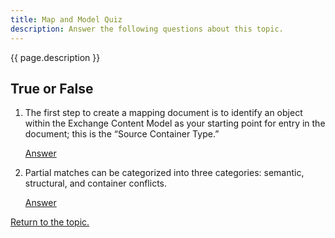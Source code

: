 ```yaml
---
title: Map and Model Quiz
description: Answer the following questions about this topic.
---
```


{{ page.description }}

## True or False

1. The first step to create a mapping document is to identify an object within the Exchange Content Model as your starting point for entry in the document; this is the “Source Container Type.”

    [Answer](answer-01)

2. Partial matches can be categorized into three categories: semantic, structural, and container conflicts.

    [Answer](answer-02)

[Return to the topic.](/training/iepd-developer/simple-iepd-tutorial/#quiz-3-return)
